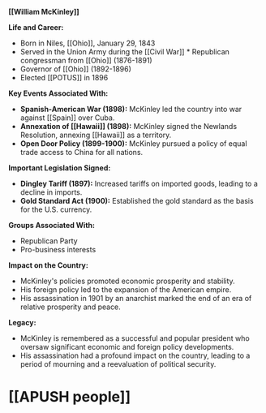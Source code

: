 **[[William McKinley]]**

**Life and Career:**

* Born in Niles, [[Ohio]], January 29, 1843
* Served in the Union Army during the [[Civil War]] * Republican congressman from [[Ohio]] (1876-1891)
* Governor of [[Ohio]] (1892-1896)
* Elected [[POTUS]] in 1896

**Key Events Associated With:**

* **Spanish-American War (1898):** McKinley led the country into war against [[Spain]] over Cuba.
* **Annexation of [[Hawaii]] (1898):** McKinley signed the Newlands Resolution, annexing [[Hawaii]] as a territory.
* **Open Door Policy (1899-1900):** McKinley pursued a policy of equal trade access to China for all nations.

**Important Legislation Signed:**

* **Dingley Tariff (1897):** Increased tariffs on imported goods, leading to a decline in imports.
* **Gold Standard Act (1900):** Established the gold standard as the basis for the U.S. currency.

**Groups Associated With:**

* Republican Party
* Pro-business interests

**Impact on the Country:**

* McKinley's policies promoted economic prosperity and stability.
* His foreign policy led to the expansion of the American empire.
* His assassination in 1901 by an anarchist marked the end of an era of relative prosperity and peace.

**Legacy:**

* McKinley is remembered as a successful and popular president who oversaw significant economic and foreign policy developments.
* His assassination had a profound impact on the country, leading to a period of mourning and a reevaluation of political security.
# [[APUSH people]]